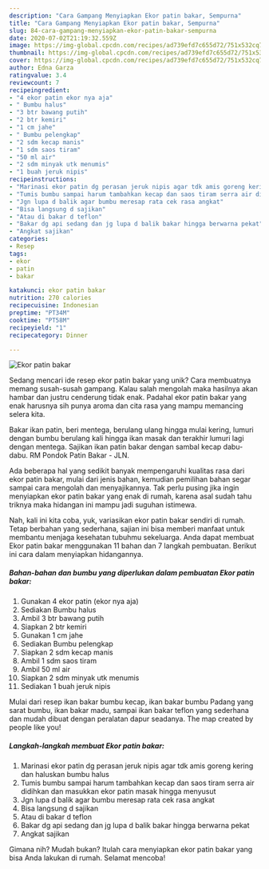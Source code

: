 ```yaml
---
description: "Cara Gampang Menyiapkan Ekor patin bakar, Sempurna"
title: "Cara Gampang Menyiapkan Ekor patin bakar, Sempurna"
slug: 84-cara-gampang-menyiapkan-ekor-patin-bakar-sempurna
date: 2020-07-02T21:19:32.559Z
image: https://img-global.cpcdn.com/recipes/ad739efd7c655d72/751x532cq70/ekor-patin-bakar-foto-resep-utama.jpg
thumbnail: https://img-global.cpcdn.com/recipes/ad739efd7c655d72/751x532cq70/ekor-patin-bakar-foto-resep-utama.jpg
cover: https://img-global.cpcdn.com/recipes/ad739efd7c655d72/751x532cq70/ekor-patin-bakar-foto-resep-utama.jpg
author: Edna Garza
ratingvalue: 3.4
reviewcount: 7
recipeingredient:
- "4 ekor patin ekor nya aja"
- " Bumbu halus"
- "3 btr bawang putih"
- "2 btr kemiri"
- "1 cm jahe"
- " Bumbu pelengkap"
- "2 sdm kecap manis"
- "1 sdm saos tiram"
- "50 ml air"
- "2 sdm minyak utk menumis"
- "1 buah jeruk nipis"
recipeinstructions:
- "Marinasi ekor patin dg perasan jeruk nipis agar tdk amis goreng kering dan haluskan bumbu halus"
- "Tumis bumbu sampai harum tambahkan kecap dan saos tiram serra air didihkan dan masukkan ekor patin masak hingga menyusut"
- "Jgn lupa d balik agar bumbu meresap rata cek rasa angkat"
- "Bisa langsung d sajikan"
- "Atau di bakar d teflon"
- "Bakar dg api sedang dan jg lupa d balik bakar hingga berwarna pekat"
- "Angkat sajikan"
categories:
- Resep
tags:
- ekor
- patin
- bakar

katakunci: ekor patin bakar 
nutrition: 270 calories
recipecuisine: Indonesian
preptime: "PT34M"
cooktime: "PT58M"
recipeyield: "1"
recipecategory: Dinner

---
```



![Ekor patin bakar](https://img-global.cpcdn.com/recipes/ad739efd7c655d72/751x532cq70/ekor-patin-bakar-foto-resep-utama.jpg)

Sedang mencari ide resep ekor patin bakar yang unik? Cara membuatnya memang susah-susah gampang. Kalau salah mengolah maka hasilnya akan hambar dan justru cenderung tidak enak. Padahal ekor patin bakar yang enak harusnya sih punya aroma dan cita rasa yang mampu memancing selera kita.

Bakar ikan patin, beri mentega, berulang ulang hingga mulai kering, lumuri dengan bumbu berulang kali hingga ikan masak dan terakhir lumuri lagi dengan mentega. Sajikan ikan patin bakar dengan sambal kecap dabu-dabu. RM Pondok Patin Bakar - JLN.

Ada beberapa hal yang sedikit banyak mempengaruhi kualitas rasa dari ekor patin bakar, mulai dari jenis bahan, kemudian pemilihan bahan segar sampai cara mengolah dan menyajikannya. Tak perlu pusing jika ingin menyiapkan ekor patin bakar yang enak di rumah, karena asal sudah tahu triknya maka hidangan ini mampu jadi suguhan istimewa.


Nah, kali ini kita coba, yuk, variasikan ekor patin bakar sendiri di rumah. Tetap berbahan yang sederhana, sajian ini bisa memberi manfaat untuk membantu menjaga kesehatan tubuhmu sekeluarga. Anda dapat membuat Ekor patin bakar menggunakan 11 bahan dan 7 langkah pembuatan. Berikut ini cara dalam menyiapkan hidangannya.

<!--inarticleads1-->

##### Bahan-bahan dan bumbu yang diperlukan dalam pembuatan Ekor patin bakar:

1. Gunakan 4 ekor patin (ekor nya aja)
1. Sediakan  Bumbu halus
1. Ambil 3 btr bawang putih
1. Siapkan 2 btr kemiri
1. Gunakan 1 cm jahe
1. Sediakan  Bumbu pelengkap
1. Siapkan 2 sdm kecap manis
1. Ambil 1 sdm saos tiram
1. Ambil 50 ml air
1. Siapkan 2 sdm minyak utk menumis
1. Sediakan 1 buah jeruk nipis


Mulai dari resep ikan bakar bumbu kecap, ikan bakar bumbu Padang yang sarat bumbu, ikan bakar madu, sampai ikan bakar teflon yang sederhana dan mudah dibuat dengan peralatan dapur seadanya. The map created by people like you! 

<!--inarticleads2-->

##### Langkah-langkah membuat Ekor patin bakar:

1. Marinasi ekor patin dg perasan jeruk nipis agar tdk amis goreng kering dan haluskan bumbu halus
1. Tumis bumbu sampai harum tambahkan kecap dan saos tiram serra air didihkan dan masukkan ekor patin masak hingga menyusut
1. Jgn lupa d balik agar bumbu meresap rata cek rasa angkat
1. Bisa langsung d sajikan
1. Atau di bakar d teflon
1. Bakar dg api sedang dan jg lupa d balik bakar hingga berwarna pekat
1. Angkat sajikan




Gimana nih? Mudah bukan? Itulah cara menyiapkan ekor patin bakar yang bisa Anda lakukan di rumah. Selamat mencoba!
